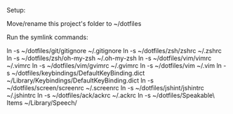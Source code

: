 Setup:

Move/rename this project's folder to ~/dotfiles

Run the symlink commands:

  ln -s ~/dotfiles/git/gitignore ~/.gitignore
  ln -s ~/dotfiles/zsh/zshrc ~/.zshrc
  ln -s ~/dotfiles/zsh/oh-my-zsh ~/.oh-my-zsh
  ln -s ~/dotfiles/vim/vimrc ~/.vimrc
  ln -s ~/dotfiles/vim/gvimrc ~/.gvimrc
  ln -s ~/dotfiles/vim ~/.vim
  ln -s ~/dotfiles/keybindings/DefaultKeyBinding.dict ~/Library/Keybindings/DefaultKeyBinding.dict
  ln -s ~/dotfiles/screen/screenrc ~/.screenrc
  ln -s ~/dotfiles/jshint/jshintrc ~/.jshintrc
  ln -s ~/dotfiles/ack/ackrc ~/.ackrc
  ln -s ~/dotfiles/Speakable\ Items  ~/Library/Speech/
